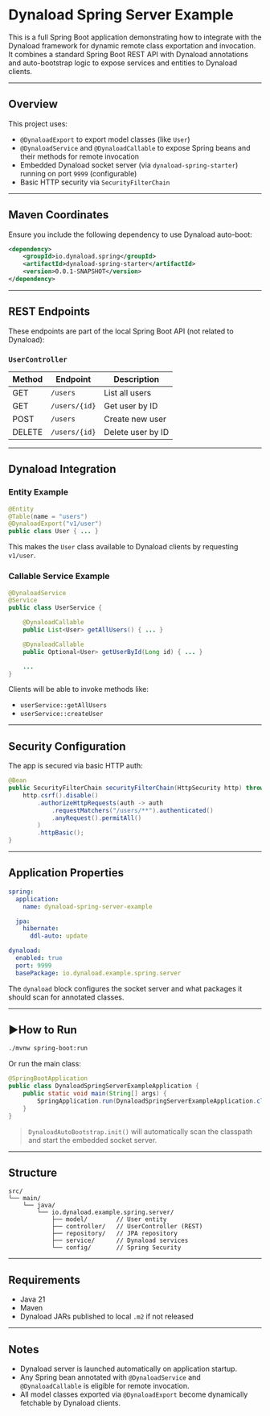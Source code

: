 # Dynaload Spring Server Example

This is a full Spring Boot application demonstrating how to integrate with the Dynaload framework for dynamic remote class exportation and invocation. It combines a standard Spring Boot REST API with Dynaload annotations and auto-bootstrap logic to expose services and entities to Dynaload clients.

---

## Overview

This project uses:

- `@DynaloadExport` to export model classes (like `User`)
- `@DynaloadService` and `@DynaloadCallable` to expose Spring beans and their methods for remote invocation
- Embedded Dynaload socket server (via `dynaload-spring-starter`) running on port `9999` (configurable)
- Basic HTTP security via `SecurityFilterChain`

---

## Maven Coordinates

Ensure you include the following dependency to use Dynaload auto-boot:

```xml
<dependency>
    <groupId>io.dynaload.spring</groupId>
    <artifactId>dynaload-spring-starter</artifactId>
    <version>0.0.1-SNAPSHOT</version>
</dependency>
```

---

## REST Endpoints

These endpoints are part of the local Spring Boot API (not related to Dynaload):

### `UserController`
| Method | Endpoint        | Description              |
|--------|------------------|--------------------------|
| GET    | `/users`         | List all users           |
| GET    | `/users/{id}`    | Get user by ID           |
| POST   | `/users`         | Create new user          |
| DELETE | `/users/{id}`    | Delete user by ID        |

---

## Dynaload Integration

### Entity Example

```java
@Entity
@Table(name = "users")
@DynaloadExport("v1/user")
public class User { ... }
```

This makes the `User` class available to Dynaload clients by requesting `v1/user`.

### Callable Service Example

```java
@DynaloadService
@Service
public class UserService {

    @DynaloadCallable
    public List<User> getAllUsers() { ... }

    @DynaloadCallable
    public Optional<User> getUserById(Long id) { ... }

    ...
}
```

Clients will be able to invoke methods like:
- `userService::getAllUsers`
- `userService::createUser`

---

## Security Configuration

The app is secured via basic HTTP auth:

```java
@Bean
public SecurityFilterChain securityFilterChain(HttpSecurity http) throws Exception {
    http.csrf().disable()
        .authorizeHttpRequests(auth -> auth
            .requestMatchers("/users/**").authenticated()
            .anyRequest().permitAll()
        )
        .httpBasic();
}
```

---

## Application Properties

```yaml
spring:
  application:
    name: dynaload-spring-server-example

  jpa:
    hibernate:
      ddl-auto: update

dynaload:
  enabled: true
  port: 9999
  basePackage: io.dynaload.example.spring.server
```

The `dynaload` block configures the socket server and what packages it should scan for annotated classes.

---

## ▶How to Run

```bash
./mvnw spring-boot:run
```

Or run the main class:

```java
@SpringBootApplication
public class DynaloadSpringServerExampleApplication {
    public static void main(String[] args) {
        SpringApplication.run(DynaloadSpringServerExampleApplication.class, args);
    }
}
```

> `DynaloadAutoBootstrap.init()` will automatically scan the classpath and start the embedded socket server.

---

## Structure

```
src/
└── main/
    └── java/
        └── io.dynaload.example.spring.server/
            ├── model/        // User entity
            ├── controller/   // UserController (REST)
            ├── repository/   // JPA repository
            ├── service/      // Dynaload services
            └── config/       // Spring Security
```

---

## Requirements

- Java 21
- Maven
- Dynaload JARs published to local `.m2` if not released

---

## Notes

- Dynaload server is launched automatically on application startup.
- Any Spring bean annotated with `@DynaloadService` and `@DynaloadCallable` is eligible for remote invocation.
- All model classes exported via `@DynaloadExport` become dynamically fetchable by Dynaload clients.

